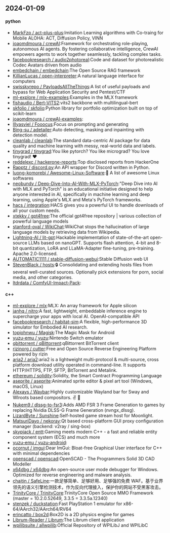 ## 2024-01-09

#### python
* [MarkFzp / act-plus-plus](https://github.com/MarkFzp/act-plus-plus):Imitation Learning algorithms with Co-traing for Mobile ALOHA: ACT, Diffusion Policy, VINN
* [joaomdmoura / crewAI](https://github.com/joaomdmoura/crewAI):Framework for orchestrating role-playing, autonomous AI agents. By fostering collaborative intelligence, CrewAI empowers agents to work together seamlessly, tackling complex tasks.
* [facebookresearch / audio2photoreal](https://github.com/facebookresearch/audio2photoreal):Code and dataset for photorealistic Codec Avatars driven from audio
* [embedchain / embedchain](https://github.com/embedchain/embedchain):The Open Source RAG framework
* [KillianLucas / open-interpreter](https://github.com/KillianLucas/open-interpreter):A natural language interface for computers
* [swisskyrepo / PayloadsAllTheThings](https://github.com/swisskyrepo/PayloadsAllTheThings):A list of useful payloads and bypass for Web Application Security and Pentest/CTF
* [ml-explore / mlx-examples](https://github.com/ml-explore/mlx-examples):Examples in the MLX framework
* [fishaudio / Bert-VITS2](https://github.com/fishaudio/Bert-VITS2):vits2 backbone with multilingual-bert
* [skfolio / skfolio](https://github.com/skfolio/skfolio):Python library for portfolio optimization built on top of scikit-learn
* [joaomdmoura / crewAI-examples](https://github.com/joaomdmoura/crewAI-examples):
* [lllyasviel / Fooocus](https://github.com/lllyasviel/Fooocus):Focus on prompting and generating
* [Bing-su / adetailer](https://github.com/Bing-su/adetailer):Auto detecting, masking and inpainting with detection model.
* [cleanlab / cleanlab](https://github.com/cleanlab/cleanlab):The standard data-centric AI package for data quality and machine learning with messy, real-world data and labels.
* [tinygrad / tinygrad](https://github.com/tinygrad/tinygrad):You like pytorch? You like micrograd? You love tinygrad! ❤️
* [reddelexc / hackerone-reports](https://github.com/reddelexc/hackerone-reports):Top disclosed reports from HackerOne
* [Rapptz / discord.py](https://github.com/Rapptz/discord.py):An API wrapper for Discord written in Python.
* [luong-komorebi / Awesome-Linux-Software](https://github.com/luong-komorebi/Awesome-Linux-Software):🐧 A list of awesome Linux softwares
* [neobundy / Deep-Dive-Into-AI-With-MLX-PyTorch](https://github.com/neobundy/Deep-Dive-Into-AI-With-MLX-PyTorch):"Deep Dive into AI with MLX and PyTorch" is an educational initiative designed to help anyone interested in AI, specifically in machine learning and deep learning, using Apple's MLX and Meta's PyTorch frameworks.
* [hacs / integration](https://github.com/hacs/integration):HACS gives you a powerful UI to handle downloads of all your custom needs.
* [xtekky / gpt4free](https://github.com/xtekky/gpt4free):The official gpt4free repository | various collection of powerful language models
* [stanford-oval / WikiChat](https://github.com/stanford-oval/WikiChat):WikiChat stops the hallucination of large language models by retrieving data from Wikipedia.
* [Lightning-AI / lit-gpt](https://github.com/Lightning-AI/lit-gpt):Hackable implementation of state-of-the-art open-source LLMs based on nanoGPT. Supports flash attention, 4-bit and 8-bit quantization, LoRA and LLaMA-Adapter fine-tuning, pre-training. Apache 2.0-licensed.
* [AUTOMATIC1111 / stable-diffusion-webui](https://github.com/AUTOMATIC1111/stable-diffusion-webui):Stable Diffusion web UI
* [StevenBlack / hosts](https://github.com/StevenBlack/hosts):🔒 Consolidating and extending hosts files from several well-curated sources. Optionally pick extensions for porn, social media, and other categories.
* [ltdrdata / ComfyUI-Impact-Pack](https://github.com/ltdrdata/ComfyUI-Impact-Pack):

#### c++
* [ml-explore / mlx](https://github.com/ml-explore/mlx):MLX: An array framework for Apple silicon
* [janhq / nitro](https://github.com/janhq/nitro):A fast, lightweight, embeddable inference engine to supercharge your apps with local AI. OpenAI-compatible API
* [facebookresearch / habitat-sim](https://github.com/facebookresearch/habitat-sim):A flexible, high-performance 3D simulator for Embodied AI research.
* [topjohnwu / Magisk](https://github.com/topjohnwu/Magisk):The Magic Mask for Android
* [yuzu-emu / yuzu](https://github.com/yuzu-emu/yuzu):Nintendo Switch emulator
* [qbittorrent / qBittorrent](https://github.com/qbittorrent/qBittorrent):qBittorrent BitTorrent client
* [rizinorg / cutter](https://github.com/rizinorg/cutter):Free and Open Source Reverse Engineering Platform powered by rizin
* [aria2 / aria2](https://github.com/aria2/aria2):aria2 is a lightweight multi-protocol & multi-source, cross platform download utility operated in command-line. It supports HTTP/HTTPS, FTP, SFTP, BitTorrent and Metalink.
* [ethereum / solidity](https://github.com/ethereum/solidity):Solidity, the Smart Contract Programming Language
* [aseprite / aseprite](https://github.com/aseprite/aseprite):Animated sprite editor & pixel art tool (Windows, macOS, Linux)
* [Alexays / Waybar](https://github.com/Alexays/Waybar):Highly customizable Wayland bar for Sway and Wlroots based compositors. ✌️ 🎉
* [Nukem9 / dlssg-to-fsr3](https://github.com/Nukem9/dlssg-to-fsr3):Adds AMD FSR 3 Frame Generation to games by replacing Nvidia DLSS-G Frame Generation (nvngx_dlssg).
* [LizardByte / Sunshine](https://github.com/LizardByte/Sunshine):Self-hosted game stream host for Moonlight.
* [MatsuriDayo / nekoray](https://github.com/MatsuriDayo/nekoray):Qt based cross-platform GUI proxy configuration manager (backend: v2ray / sing-box)
* [skypjack / entt](https://github.com/skypjack/entt):Gaming meets modern C++ - a fast and reliable entity component system (ECS) and much more
* [yuzu-emu / yuzu-android](https://github.com/yuzu-emu/yuzu-android):
* [ocornut / imgui](https://github.com/ocornut/imgui):Dear ImGui: Bloat-free Graphical User interface for C++ with minimal dependencies
* [openscad / openscad](https://github.com/openscad/openscad):OpenSCAD - The Programmers Solid 3D CAD Modeller
* [x64dbg / x64dbg](https://github.com/x64dbg/x64dbg):An open-source user mode debugger for Windows. Optimized for reverse engineering and malware analysis.
* [chaitin / SafeLine](https://github.com/chaitin/SafeLine):一款足够简单、足够好用、足够强的免费 WAF。基于业界领先的语义引擎检测技术，作为反向代理接入，保护你的网站不受黑客攻击。
* [TrinityCore / TrinityCore](https://github.com/TrinityCore/TrinityCore):TrinityCore Open Source MMO Framework (master = 10.2.0.52649, 3.3.5 = 3.3.5a.12340)
* [stenzek / duckstation](https://github.com/stenzek/duckstation):Fast PlayStation 1 emulator for x86-64/AArch32/AArch64/RV64
* [erincatto / box2d](https://github.com/erincatto/box2d):Box2D is a 2D physics engine for games
* [Librum-Reader / Librum](https://github.com/Librum-Reader/Librum):The Librum client application
* [wpilibsuite / allwpilib](https://github.com/wpilibsuite/allwpilib):Official Repository of WPILibJ and WPILibC
